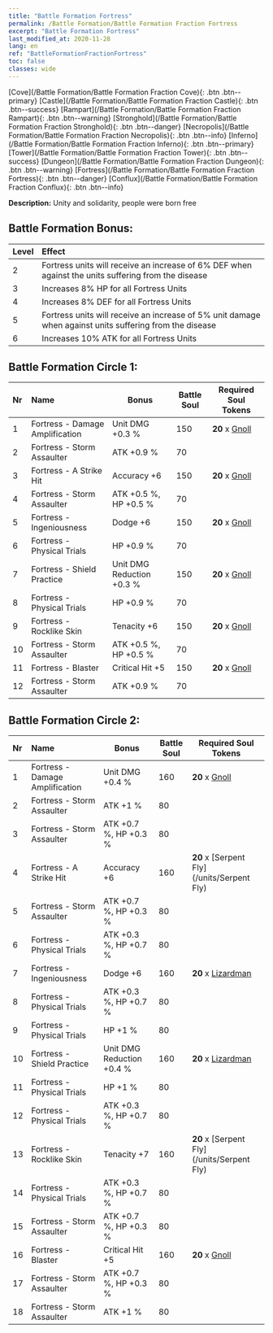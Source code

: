 ```yaml
---
title: "Battle Formation Fortress"
permalink: /Battle Formation/Battle Formation Fraction Fortress
excerpt: "Battle Formation Fortress"
last_modified_at: 2020-11-28
lang: en
ref: "BattleFormationFractionFortress"
toc: false
classes: wide
---
```

 [Cove](/Battle Formation/Battle Formation Fraction Cove){: .btn .btn--primary} [Castle](/Battle Formation/Battle Formation Fraction Castle){: .btn .btn--success} [Rampart](/Battle Formation/Battle Formation Fraction Rampart){: .btn .btn--warning} [Stronghold](/Battle Formation/Battle Formation Fraction Stronghold){: .btn .btn--danger} [Necropolis](/Battle Formation/Battle Formation Fraction Necropolis){: .btn .btn--info} [Inferno](/Battle Formation/Battle Formation Fraction Inferno){: .btn .btn--primary} [Tower](/Battle Formation/Battle Formation Fraction Tower){: .btn .btn--success} [Dungeon](/Battle Formation/Battle Formation Fraction Dungeon){: .btn .btn--warning} [Fortress](/Battle Formation/Battle Formation Fraction Fortress){: .btn .btn--danger} [Conflux](/Battle Formation/Battle Formation Fraction Conflux){: .btn .btn--info} 

  **Description:** Unity and solidarity, people were born free

## Battle Formation Bonus:

  | Level |         Effect        |
  |:------|:---------------------|
  | 2 | Fortress units will receive an increase of 6% DEF when against the units suffering from the disease |
  | 3 | Increases 8% HP for all Fortress Units |
  | 4 | Increases 8% DEF for all Fortress Units |
  | 5 | Fortress units will receive an increase of 5% unit damage when against units suffering from the disease |
  | 6 | Increases 10% ATK for all Fortress Units |

## Battle Formation Circle 1:

  |  Nr  |         Name        |  Bonus  | Battle Soul  |  Required Soul Tokens |
  |:-----|:--------------------|---------|-----------------|----------------|
  | 1 | Fortress - Damage Amplification | Unit DMG +0.3 % | 150 |  **20** x [Gnoll](/units/Gnoll) |
  | 2 | Fortress - Storm Assaulter | ATK +0.9 % | 70 |   |
  | 3 | Fortress - A Strike Hit | Accuracy +6 | 150 |  **20** x [Gnoll](/units/Gnoll) |
  | 4 | Fortress - Storm Assaulter | ATK +0.5 %, HP +0.5 % | 70 |   |
  | 5 | Fortress - Ingeniousness | Dodge +6 | 150 |  **20** x [Gnoll](/units/Gnoll) |
  | 6 | Fortress - Physical Trials | HP +0.9 % | 70 |   |
  | 7 | Fortress - Shield Practice | Unit DMG Reduction +0.3 % | 150 |  **20** x [Gnoll](/units/Gnoll) |
  | 8 | Fortress - Physical Trials | HP +0.9 % | 70 |   |
  | 9 | Fortress - Rocklike Skin | Tenacity +6 | 150 |  **20** x [Gnoll](/units/Gnoll) |
  | 10 | Fortress - Storm Assaulter | ATK +0.5 %, HP +0.5 % | 70 |   |
  | 11 | Fortress - Blaster | Critical Hit +5 | 150 |  **20** x [Gnoll](/units/Gnoll) |
  | 12 | Fortress - Storm Assaulter | ATK +0.9 % | 70 |   |
  


## Battle Formation Circle 2:

  |  Nr  |         Name        |  Bonus  | Battle Soul  |  Required Soul Tokens |
  |:-----|:--------------------|---------|-----------------|----------------|
  | 1 | Fortress - Damage Amplification | Unit DMG +0.4 % | 160 |  **20** x [Gnoll](/units/Gnoll) |
  | 2 | Fortress - Storm Assaulter | ATK +1 % | 80 |   |
  | 3 | Fortress - Storm Assaulter | ATK +0.7 %, HP +0.3 % | 80 |   |
  | 4 | Fortress - A Strike Hit | Accuracy +6 | 160 |  **20** x [Serpent Fly](/units/Serpent Fly) |
  | 5 | Fortress - Storm Assaulter | ATK +0.7 %, HP +0.3 % | 80 |   |
  | 6 | Fortress - Physical Trials | ATK +0.3 %, HP +0.7 % | 80 |   |
  | 7 | Fortress - Ingeniousness | Dodge +6 | 160 |  **20** x [Lizardman](/units/Lizardman) |
  | 8 | Fortress - Physical Trials | ATK +0.3 %, HP +0.7 % | 80 |   |
  | 9 | Fortress - Physical Trials | HP +1 % | 80 |   |
  | 10 | Fortress - Shield Practice | Unit DMG Reduction +0.4 % | 160 |  **20** x [Lizardman](/units/Lizardman) |
  | 11 | Fortress - Physical Trials | HP +1 % | 80 |   |
  | 12 | Fortress - Physical Trials | ATK +0.3 %, HP +0.7 % | 80 |   |
  | 13 | Fortress - Rocklike Skin | Tenacity +7 | 160 |  **20** x [Serpent Fly](/units/Serpent Fly) |
  | 14 | Fortress - Physical Trials | ATK +0.3 %, HP +0.7 % | 80 |   |
  | 15 | Fortress - Storm Assaulter | ATK +0.7 %, HP +0.3 % | 80 |   |
  | 16 | Fortress - Blaster | Critical Hit +5 | 160 |  **20** x [Gnoll](/units/Gnoll) |
  | 17 | Fortress - Storm Assaulter | ATK +0.7 %, HP +0.3 % | 80 |   |
  | 18 | Fortress - Storm Assaulter | ATK +1 % | 80 |   |
  

